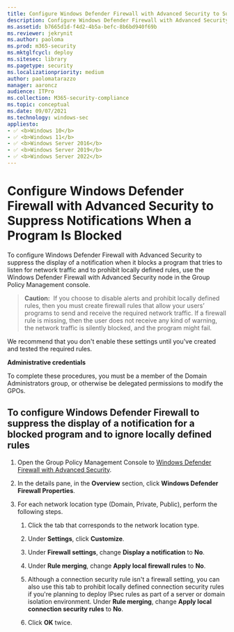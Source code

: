 ```yaml
---
title: Configure Windows Defender Firewall with Advanced Security to Suppress Notifications When a Program is Blocked (Windows)
description: Configure Windows Defender Firewall with Advanced Security to suppress notifications when a program is Blocked
ms.assetid: b7665d1d-f4d2-4b5a-befc-8b6bd940f69b
ms.reviewer: jekrynit
ms.author: paoloma
ms.prod: m365-security
ms.mktglfcycl: deploy
ms.sitesec: library
ms.pagetype: security
ms.localizationpriority: medium
author: paolomatarazzo
manager: aaroncz
audience: ITPro
ms.collection: M365-security-compliance
ms.topic: conceptual
ms.date: 09/07/2021
ms.technology: windows-sec
appliesto:
- ✅ <b>Windows 10</b>
- ✅ <b>Windows 11</b>
- ✅ <b>Windows Server 2016</b>
- ✅ <b>Windows Server 2019</b>
- ✅ <b>Windows Server 2022</b>
---
```


# Configure Windows Defender Firewall with Advanced Security to Suppress Notifications When a Program Is Blocked


To configure Windows Defender Firewall with Advanced Security to suppress the display of a notification when it blocks a program that tries to listen for network traffic and to prohibit locally defined rules, use the Windows Defender Firewall with Advanced Security node in the Group Policy Management console.

>**Caution:**  If you choose to disable alerts and prohibit locally defined rules, then you must create firewall rules that allow your users’ programs to send and receive the required network traffic. If a firewall rule is missing, then the user does not receive any kind of warning, the network traffic is silently blocked, and the program might fail.

We recommend that you don't enable these settings until you've created and tested the required rules.

**Administrative credentials**

To complete these procedures, you must be a member of the Domain Administrators group, or otherwise be delegated permissions to modify the GPOs.

## To configure Windows Defender Firewall to suppress the display of a notification for a blocked program and to ignore locally defined rules

1.  Open the Group Policy Management Console to [Windows Defender Firewall with Advanced Security](open-the-group-policy-management-console-to-windows-firewall-with-advanced-security.md).

2.  In the details pane, in the **Overview** section, click **Windows Defender Firewall Properties**.

3.  For each network location type (Domain, Private, Public), perform the following steps.

    1.  Click the tab that corresponds to the network location type.

    2.  Under **Settings**, click **Customize**.

    3.  Under **Firewall settings**, change **Display a notification** to **No**.

    4.  Under **Rule merging**, change **Apply local firewall rules** to **No**.

    5.  Although a connection security rule isn't a firewall setting, you can also use this tab to prohibit locally defined connection security rules if you're planning to deploy IPsec rules as part of a server or domain isolation environment. Under **Rule merging**, change **Apply local connection security rules** to **No**.

    6.  Click **OK** twice.
